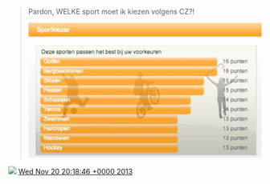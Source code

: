 > Pardon, WELKE sport moet ik kiezen volgens CZ?\! 
> 
> ![](../../media/403256122833788928-BZinTpdCEAAL7N9.jpg)

<img src="../../media/tweet.ico" width="12" /> [Wed Nov 20 20:18:46 +0000 2013](https://twitter.com/DromerDenker/status/403256122833788928)